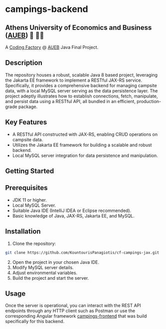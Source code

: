 # campings-backend
## Athens University of Economics and Business ([AUEB](https://aueb.gr/)) 🏫 👨‍🎓
A [Coding Factory](https://codingfactory.aueb.gr/) @ [AUEB](https://aueb.gr/) Java Final Project.

## Description
The repository houses a robust, scalable Java 8 based project, leveraging the Jakarta EE framework to implement a RESTful JAX-RS service. Specifically, it provides a comprehensive backend for managing campsite data, with a local MySQL server serving as the data persistence layer. The project adeptly illustrates how to establish connections, fetch, manipulate, and persist data using a RESTful API, all bundled in an efficient, production-grade package.

## Key Features
- A RESTful API constructed with JAX-RS, enabling CRUD operations on campsite data.
- Utilizes the Jakarta EE framework for building a scalable and robust backend.
- Local MySQL server integration for data persistence and manipulation.

## Getting Started
## Prerequisites
- JDK 11 or higher.
- Local MySQL Server.
- Suitable Java IDE (IntelliJ IDEA or Eclipse recommended).
- Basic knowledge of Java, JAX-RS, Jakarta EE, and MySQL.

## Installation
1. Clone the repository:
```bash
git clone https://github.com/KountourisPanagiotis/cf-campings-jax.git
```
2. Open the project in your chosen Java IDE.
3. Modify MySQL server details.
4. Adjust environmental variables.
5. Build the project and start the server.

## Usage
Once the server is operational, you can interact with the REST API endpoints through any HTTP client such as Postman or use the corresponding Angular framework [campings-frontend](https://github.com/KountourisPanagiotis/campings-frontend) that was build specifically for this backend.
